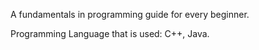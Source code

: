 A fundamentals in programming guide for every beginner.

Programming Language that is used: C++, Java.
